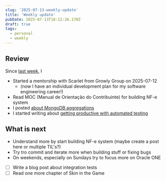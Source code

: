 ```yaml
---
slug: '2025-07-13-weekly-update'
title: 'Weekly update'
pubDate: 2025-07-13T18:12:26.170Z
draft: true
tags:
  - personal
  - weekly
---
```


## Review

Since [last week](/blog/2025-07-08-weekly-update), I

- Started a mentorship with Scarlet from Growly Group on 2025-07-12
  - (now I have an individual development plan for my software engineering career!)
- Read MOC (Manual de Orientação do Contribuinte) for building NF-e system
- I posted [about MongoDB aggregations](/blog/about-mongodb-aggregations)
- I started writing about [getting productive with automated testing](/blog/getting-productive-with-automated-tests)

## What is next

- Understand more by start building NF-e system (maybe create a post here or multiple TIL's?)
- Try tro commit and iterate more when building stuff or fixing bugs
- On weekends, especially on Sundays try to focus more on Oracle ONE
- [ ] Write a blog post about integration tests
- [ ] Read one more chapter of Skin in the Game
